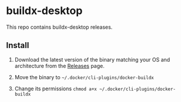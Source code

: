 # buildx-desktop

This repo contains buildx-desktop releases.

## Install

1. Download the latest version of the binary matching your OS and architecture
   from the [Releases](https://github.com/docker/buildx-desktop/releases) page.

2. Move the binary to `~/.docker/cli-plugins/docker-buildx`
3. Change its permissions `chmod a+x ~/.docker/cli-plugins/docker-buildx`
